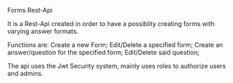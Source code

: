 Forms Rest-Api

It is a Rest-Api created in order to have a possiblity creating forms with varying answer formats.

Functions are:
Create a new Form;
Edit/Delete a specified form;
Create an answer/question for the specified form;
Edit/Delete said question;

The api uses the Jwt Security system, mainly uses roles to authorize users and admins.
